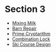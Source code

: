 # Section 3

* [Mixing Milk][]
* [Barn Repair][]
* [Prime Cryptarithm][]
* [Combination Lock][]
* [Ski Course Design][]

[Mixing Milk]:       http://train.usaco.org/usacoprob2?a=AVWgs5hkgAf&S=milk
[Barn Repair]:       http://train.usaco.org/usacoprob2?a=AVWgs5hkgAf&S=barn1
[Prime Cryptarithm]: http://train.usaco.org/usacoprob2?a=AVWgs5hkgAf&S=crypt1
[Combination Lock]:  http://train.usaco.org/usacoprob2?a=AVWgs5hkgAf&S=combo
[Ski Course Design]: http://train.usaco.org/usacoprob2?a=JBiveylFgqV&S=skidesign
